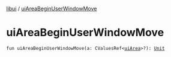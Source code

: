 [libui](index.md) / [uiAreaBeginUserWindowMove](./ui-area-begin-user-window-move.md)

# uiAreaBeginUserWindowMove

`fun uiAreaBeginUserWindowMove(a: CValuesRef<`[`uiArea`](ui-area.md)`>?): `[`Unit`](https://kotlinlang.org/api/latest/jvm/stdlib/kotlin/-unit/index.html)